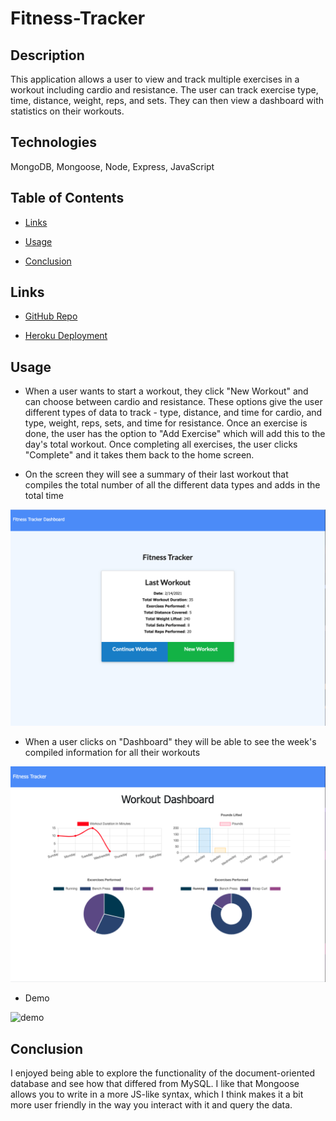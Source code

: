 # Fitness-Tracker


## Description

This application allows a user to view and track multiple exercises in a workout including cardio and resistance. The user can track exercise type, time, distance, weight, reps, and sets. They can then view a dashboard with statistics on their workouts.



## Technologies

MongoDB, Mongoose, Node, Express, JavaScript



## Table of Contents

* [Links](#links)

* [Usage](#usage)

* [Conclusion](#conclusion)



## Links

* [GitHub Repo](https://github.com/elizabethbrandt/Fitness-Tracker)

* [Heroku Deployment](https://fitness-tracker-eb.herokuapp.com/)


## Usage

* When a user wants to start a workout, they click "New Workout" and can choose between cardio and resistance. These options give the user different types of data to track - type, distance, and time for cardio, and type, weight, reps, sets, and time for resistance. Once an exercise is done, the user has the option to "Add Exercise" which will add this to the day's total workout. Once completing all exercises, the user clicks "Complete" and it takes them back to the home screen.

* On the screen they will see a summary of their last workout that compiles the total number of all the different data types and adds in the total time

![home-screen](public/assets/images/home-page.png)

* When a user clicks on "Dashboard" they will be able to see the week's compiled information for all their workouts

![workout-dashboard](public/assets/images/workout-dashboard.png)

* Demo

![demo](public/assets/images/fitness-tracker.gif)



## Conclusion

I enjoyed being able to explore the functionality of the document-oriented database and see how that differed from MySQL. I like that Mongoose allows you to write in a more JS-like syntax, which I think makes it a bit more user friendly in the way you interact with it and query the data.